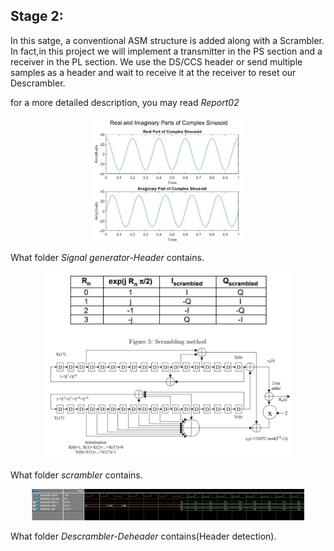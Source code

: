 ## Stage 2:
In this satge, a conventional ASM structure is added along with a Scrambler. In fact,in this project
we will implement a transmitter in the PS section and a receiver in the PL section.
We use the DS/CCS header or send multiple samples as a header and wait to receive it at the receiver
to reset our Descrambler.

for a more detailed description, you may read *Report02*

<p align="center">
    <img src="sigGen.jpg" alt="Descriptive Alt Text" height="200">
</p>

What folder *Signal generator-Header* contains.

<p align="center">
    <img src="Scrambler.jpg" alt="Descriptive Alt Text" height="300">
</p>

What folder *scrambler* contains.

<p align="center">
    <img src="Header.jpg" alt="Descriptive Alt Text" height="50">
</p>

What folder *Descrambler-Deheader* contains(Header detection).
